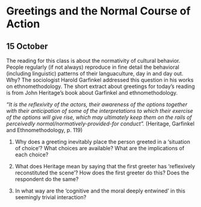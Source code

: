 ---
...

Greetings and the Normal Course of Action
=========================================

15 October
----------

The reading for this class is about the normativity of cultural
behavior. People regularly (if not always) reproduce in fine detail the
behavioral (including linguistic) patterns of their languaculture, day
in and day out. Why? The sociologist Harold Garfinkel addressed this
question in his works on ethnomethodology. The short extract about
greetings for today’s reading is from John Heritage’s book about
Garfinkel and ethnomethodology.

*“It is the reflexivity of the actors, their awareness of the options
together with their anticipation of some of the interpretations to which
their exercise of the options will give rise, which may ultimately keep
them on the rails of perceivedly normal/normatively-provided-for
conduct”.* (Heritage, Garfinkel and Ethnomethodology, p. 119)

1.  Why does a greeting inevitably place the person greeted in a
    ‘situation of choice’? What choices are available? What are the
    implications of each choice?

2.  What does Heritage mean by saying that the first greeter has
    ‘reflexively reconstituted the scene’? How does the first greeter do
    this? Does the respondent do the same?

3.  In what way are the ‘cognitive and the moral deeply entwined’ in
    this seemingly trivial interaction?
